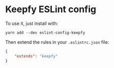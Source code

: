 # Keepfy ESLint config

To use it, just install with:

```
yarn add --dev eslint-config-keepfy
```

Then extend the rules in your `.eslintrc.json` file:

```json
{
    "extends": "keepfy"
}
```